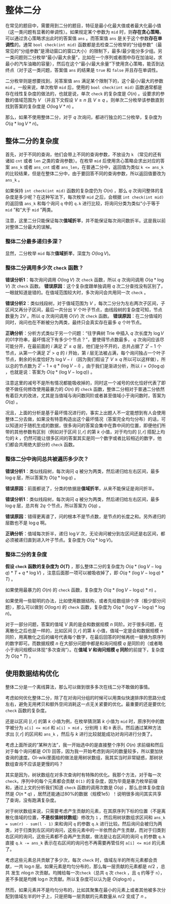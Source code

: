 # 整体二分

在常见的题目中，需要用到二分的题目，特征是最小化最大值或者最大化最小值（这一类问题有显著的单调性）。如果规定某个参数为 ```mid``` 时，则**存在贪心策略**，可以通过贪心策略求出此时的答案值 ```ans``` 。而答案值 ```ans``` 是关于这个参数**存在单调性**的。通常 ```bool check(int mid)``` 函数都是去检查二分枚举的“分组参数”（最常见的“分组参数”是滑动窗口的窗口大小）的限制下，最多/最少能分多少组。另一类问题则二分枚举“最小/最大余量”，比如在一个序列或者图中存在加油站，求最小的汽车油箱的容量），然后在这个“最小/最大余量”下使用贪心策略，能否到达终点（对于这一类问题，答案值 ```ans``` 的结果是 ```true``` 和 ```false``` 并且存在单调性。

二分枚举则是想要找到，另答案值 ```ans``` 满足某个限制下的，这个最小/最大的参数 ```mid``` 。一般来说，单次枚举 ```mid``` 后，使用的 ```bool check(int mid)``` 函数通常都是存在线性复杂度的做法的，也就是说，单次 ```check``` 的复杂度是 $O(n)$ 。设要求的参数的值域范围为 $V$ （并且下文假设 $V \geq n$ 且 $V \geq q$ 。则单次二分枚举该参数直到找到答案的复杂度是 $O(\log V * n)$ 。

那么，如果不使用整体二分，对于 $q$ 次询问，都进行独立的二分枚举，复杂度为 $O(q * \log V * n)$。

## 整体二分的复杂度

首先，对于不同的查询，他们会带上不同的查询参数，不放设为 ```k``` （常见的还有诸如 ```cnt``` 或者 ```len``` 之类的查询参数）。在枚举 ```mid``` 后使用贪心策略会求出对应的答案 ```ans_k``` 或者 ```ans_cnt``` 或者 ```ans_len```，在普通二分中，返回值为类似 ```k <= ans_k``` 的比较结果，但是在整体二分中，由于要回答不同的查询参数，所以返回值要改为 ```ans_k``` 。

如果保持 ```int check(int mid)``` 函数的复杂度仍为 $O(n)$ ，那么 $q$ 次询问整体的复杂度是多少呢？在这种写法下，每次枚举 ```mid``` 之后，会根据 ```int check(int mid)``` 的返回值 ```ans_k``` 和每个询问 ```q``` 中的 ```q.k``` 进行比较，将询问分类为类似“小于等于 ```mid``` ”和“大于 ```mid``` ”两类。

注意，这里二分只能保证每次**值域折半**，并不能保证每次询问数折半。这是我以前对整体二分最大的误解。

### 整体二分最多递归多深？

显然，二分枚举 `mid` 每次**值域折半**，深度为 $O(\log V)$。

### 整体二分调用多少次 ```check``` 函数？

**错误分析1**：每次询问调用 $O(\log V)$ 次 `check` 函数，所以 $q$ 次询问调用 $O(q * \log V)$ 次 `check` 函数。
**错误原因**：这个复杂度跟单独调用 $q$ 次二分查找没有区别了，一眼就知道是错的。在值域范围较大时，多次询问会共用同一次 `check` 。

**错误分析2**：类似线段树，对于值域范围为 $V$ ，每次二分分为左右两次子区间，子区间又再分子区间，最后一共分出 $V$ 个叶子节点，由线段树的复杂度可知，节点数量为 $2V$ 。所以 $q$ 次询问调用 $O(V)$ 次 `check` 函数。
**错误原因**：在二分值域的同时，询问也在不断被分为两类，最终只会真实存在最多 $q$ 个叶节点。

**正确分析**：分析方式类似于另一个问题：“往字典树 Trie 中插入 $q$ 次长度为 $\log V$ 的01字符串，最坏情况下有多少个节点？”，要使得节点数最多， $q$ 次询问应该尽可能分开，在最前面的 $i$ 满足 $2^i \leq q$ 层，他们是分不开的，总共占据了 $2^i - 1$ 个节点，从第一个满足 $2^i > q$ 的 $i$ 开始，第 $i$ 层无法被占满，每个询问独占一个叶子节点，剩余的长度恰好为 $\log V - i$ （因为我们假设了 $V \geq q$ 所以可以这样做），所以总的节点数为 $2^i - 1 + q * (\log V - i)$ ，由于我们是渐进分析，所以 $i = O(\log q)$ ，也就是说：答案为 $O(q * (\log V - \log q))$ 。

注意这里的减号不是所有情况都能吸收掉的，同时这一个减号的优化恰好代表了即使不做任何修改使用最暴力的 $O(n)$ 的 ```check``` 函数，整体二分相对于普通二分依然有着巨大的改进，尤其是当值域与询问数同阶或者甚至值域小于询问数时，答案为 $O(q)$ 。

况且，上面的分析是基于最坏情况进行的，事实上出题人不一定能想到有人会使用整体二分去做，如果没有特意构造出这个最坏情况（答案完全均匀分布）的话，可以知道对于随机生成的数据，很多询问的答案会集中在靠中间的位置，即便他们所带的其他参数有区别（例如对于区间 $[l, r]$ 的第 $k$ 小值，对于均匀的 $[l, r]$ 搭配上均匀的 $k$ ，仍然可能让很多区间的答案其实是同一个数字或者比较相近的数字，他们都会共用绝大部分的 ```check``` 函数。

### 整体二分中询问总共被遍历多少次？

**错误分析1**：类似线段树，每次询问 $q$ 被分为两类，然后递归给左右区间，最多 $\log q$ 层，所以答案为 $O(q * \log q)$ 。

**错误原因**：前面都说了，分类的依据是**值域折半**，从来不能保证是询问折半。

**错误分析1**：类似线段树，每次询问 $q$ 被分为两类，然后递归给左右区间，最多 $\log q$ 层，总共有 $2q$ 个节点，所以答案为 $O(q)$ 。

**错误原因**：错得更离谱了，问的根本不是节点数，是节点的长度之和。另外递归的层数也不是 $\log q$ 啊。

**正确分析**：值域每次折半，递归 $\log V$ 次，无论询问被分到左区间还是右区间，都必须被递归直到进入叶子节点。复杂度为 $O(q * \log V)$。

### 整体二分的复杂度

**假设 ```check``` 函数的复杂度为 $O(T)$** ，那么整体二分的复杂度为 $O(q * (\log V - \log q) * T + q * \log V)$ ，注意后面那一项可以被吸收掉了，即 $O(q * (\log V - \log q) * T)$ 。

如果使用最暴力的 $O(n)$ 的 ```check``` 函数，复杂度为 $O(q * (\log V - \log q) * n)$ 。

如果使用一些聪明的办法，比如使用数据结构，或者先给数组排个序（极少部分问题），那么可以做到 $O(\log n)$ 的 ```check``` 函数，复杂度为 $O(q * (\log V - \log q) * \log n)$。

对于一部分问题，答案的值域 $V$ 真的是会和数据规模 $n$ 同阶。对于很多问题，在离散化之后也是一样的，比如区间 $[l, r]$ 的第 $k$ 小值，值域一定是会和数据规模 $n$ 同阶，用离散化之后的编号代表每个数字，在最后回答的时候再统一替换为原序列的数字即可。而数据规模 $n$ 在大部分问题中都是和询问规模 $q$ 是同阶的（或者略小于询问规模以体现“多次查询”）。在**值域 $V$ 和询问规模 $q$ 同阶**的前提下，复杂度为 $O(q * T)$ 。

## 使用数据结构优化

整体二分是一个离线算法，那么可以做到很多多次在线二分不敢做的事情。

考虑如何优化整体二分，除了在对询问分组的时候可以用类似快速排序的思路分成左右，避免无用拷贝和额外空间消耗这一点无关紧要的优化。最重要的还是要优化 ```check``` 函数的复杂度。

还是以区间 $[l, r]$ 的第 $k$ 小值为例，在枚举猜测第 $k$ 小值为 `mid` 时，原序列中的数字被分为 `a[i] <= mid` 和 `a[i] > mid` ，分别用 `1` 和 `0` 表示。然后通过某种方法求出 $[l, r]$ 的区间和 `ans_k` ，然后与 $k$ 进行比较就能成功对询问进行分类了。

考虑上面所说的“某种方法”，我一开始选中的是直接整个序列 $O(n)$ 求前缀和然后对于每个询问都是 $O(1)$ 回答，因为我一开始考虑到询问的数量较多，所以要加快查询的速度。OI-wiki里面给的做法是用树状数组，我其实当时非常疑惑，那树状数组查询不应该是更慢的吗？

其实是因为，树状数组在对多次查询时有特殊的优化。我那个方法，对于每一次 ```check```，序列中的每个元素都会贡献 ```O(1)``` 的复杂度，因为毕竟是暴力枚举前缀和，通过上文的分析我们知道 ```check``` 函数的调用次数是 $O(q)$ ，那么总体复杂度自然是 $O(n * q)$ ，居然还能通过80%的数据（规模1e5）！说明很多询问其实共享了查询，没有跑满复杂度。

对于树状数组来说，只需要考虑产生贡献的元素，在其原序列下标的位置（不是离散化值域的位置，**不是权值树状数组**）修改为 `1` ，然后用树状数组求区间和 ```ans_k = sum(r) - sum(l - 1)``` 来和询问 `q` 的参数 `q.k` 进行比较。然后询问会被归为两类，对于归类到左区间的询问，这些元素中的一半依然会产生贡献，而对于归类到右区间的询问，这些元素都不会再产生贡献，做法是让右区间的询问 `q` 的参数 `q.k` 直接 `q.k -= ans_k` 表示在右区间的询问也不再需要再管任何 `a[i] <= mid` 的元素了。

考虑这些元素总共贡献了多少次，每次 `check` 时，值域左半的所有元素都会贡献，一共 $\log n$ 层。如果元素是均匀分布的，那么每一层贡献的元素都是 $n / 2$ ，总共 发生 $n \log n$ 次贡献。均摊给每一次`check`（总共 `q` 次 `check` ，且 `q` 约等于 `n`），差不多就是均摊 $\log n$ 次贡献。所以复杂度可以认为是 $O(q \log n)$ 。

然而，如果元素并不是均匀分布的，比如其聚集在最小的元素上或者其他被多次分配到值域左半的叶子上，只是把每一层贡献的元素数量从 $n / 2$ 变成了 $n$ 。
